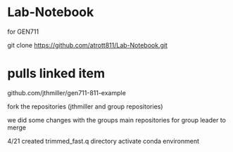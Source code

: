 # Lab-Notebook
for GEN711

git clone https://github.com/atrott811/Lab-Notebook.git
# pulls linked item

github.com/jthmiller/gen711-811-example

fork the repositories (jthmiller and group repositories)

we did some changes with the groups main repositories for group leader to merge

4/21
created trimmed_fast.q directory
activate conda environment
